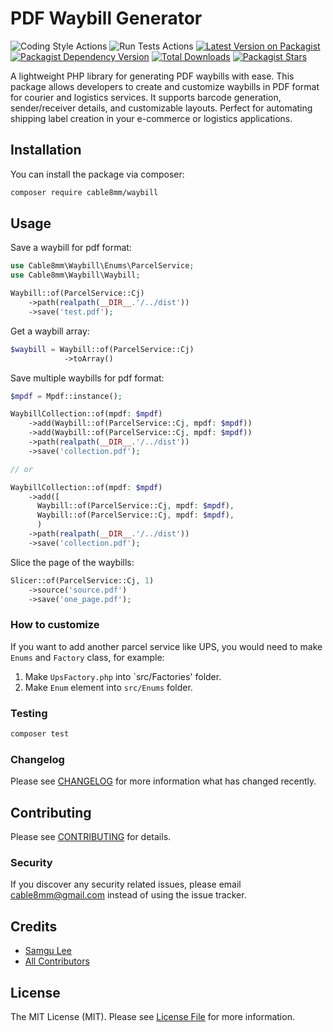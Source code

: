 # PDF Waybill Generator

![Coding Style Actions](https://github.com/cable8mm/waybill/actions/workflows/code-style.yml/badge.svg)
![Run Tests Actions](https://github.com/cable8mm/waybill/actions/workflows/run-tests.yml/badge.svg)
[![Latest Version on Packagist](https://img.shields.io/packagist/v/cable8mm/waybill.svg)](https://packagist.org/packages/cable8mm/waybill)
[![Packagist Dependency Version](https://img.shields.io/packagist/dependency-v/cable8mm/waybill/php?logo=PHP&logoColor=white&color=777BB4)](https://packagist.org/packages/cable8mm/waybill)
[![Total Downloads](https://img.shields.io/packagist/dt/cable8mm/waybill.svg)](https://packagist.org/packages/cable8mm/waybill)
[![Packagist Stars](https://img.shields.io/packagist/stars/cable8mm/waybill)](https://github.com/cable8mm/waybill/stargazers)

A lightweight PHP library for generating PDF waybills with ease. This package allows developers to create and customize waybills in PDF format for courier and logistics services. It supports barcode generation, sender/receiver details, and customizable layouts. Perfect for automating shipping label creation in your e-commerce or logistics applications.

## Installation

You can install the package via composer:

```bash
composer require cable8mm/waybill
```

## Usage

Save a waybill for pdf format:

```php
use Cable8mm\Waybill\Enums\ParcelService;
use Cable8mm\Waybill\Waybill;

Waybill::of(ParcelService::Cj)
    ->path(realpath(__DIR__.'/../dist'))
    ->save('test.pdf');
```

Get a waybill array:

```php
$waybill = Waybill::of(ParcelService::Cj)
            ->toArray()
```

Save multiple waybills for pdf format:

```php
$mpdf = Mpdf::instance();

WaybillCollection::of(mpdf: $mpdf)
    ->add(Waybill::of(ParcelService::Cj, mpdf: $mpdf))
    ->add(Waybill::of(ParcelService::Cj, mpdf: $mpdf))
    ->path(realpath(__DIR__.'/../dist'))
    ->save('collection.pdf');

// or

WaybillCollection::of(mpdf: $mpdf)
    ->add([
      Waybill::of(ParcelService::Cj, mpdf: $mpdf),
      Waybill::of(ParcelService::Cj, mpdf: $mpdf),      
      )
    ->path(realpath(__DIR__.'/../dist'))
    ->save('collection.pdf');

```

Slice the page of the waybills:

```php
Slicer::of(ParcelService::Cj, 1)
    ->source('source.pdf')
    ->save('one_page.pdf');
```

### How to customize

If you want to add another parcel service like UPS, you would need to make `Enums` and `Factory` class, for example:

1. Make `UpsFactory.php` into `src/Factories' folder.
2. Make `Enum` element into `src/Enums` folder.

### Testing

```bash
composer test
```

### Changelog

Please see [CHANGELOG](CHANGELOG.md) for more information what has changed recently.

## Contributing

Please see [CONTRIBUTING](CONTRIBUTING.md) for details.

### Security

If you discover any security related issues, please email <cable8mm@gmail.com> instead of using the issue tracker.

## Credits

- [Samgu Lee](https://github.com/cable8mm)
- [All Contributors](../../contributors)

## License

The MIT License (MIT). Please see [License File](LICENSE) for more information.

